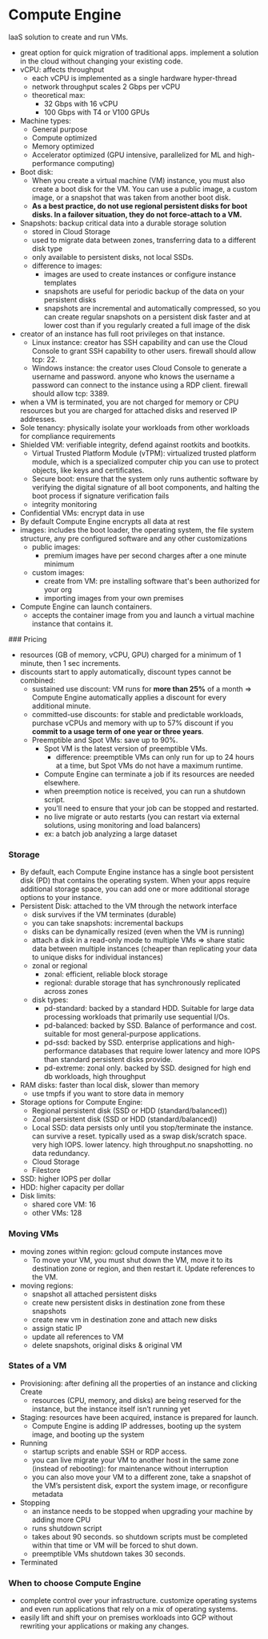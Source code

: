 # Compute Engine
IaaS solution to create and run VMs.

- great option for quick migration of traditional apps. implement a solution in the cloud without changing your existing code.
- vCPU: affects throughput
  - each vCPU is implemented as a single hardware hyper-thread
  - network throughput scales 2 Gbps per vCPU
  - theoretical max:
    - 32 Gbps with 16 vCPU
    - 100 Gbps with T4 or V100 GPUs
- Machine types:
  - General purpose
  - Compute optimized
  - Memory optimized
  - Accelerator optimized (GPU intensive, parallelized for ML and high-performance computing)
- Boot disk:
  - When you create a virtual machine (VM) instance, you must also create a boot disk for the VM. You can use a public image, a custom image, or a snapshot that was taken from another boot disk.
  - **As a best practice, do not use regional persistent disks for boot disks. In a failover situation, they do not force-attach to a VM.**
- Snapshots: backup critical data into a durable storage solution
  - stored in Cloud Storage
  - used to migrate data between zones, transferring data to a different disk type
  - only available to persistent disks, not local SSDs.
  - difference to images:
    - images are used to create instances or configure instance templates
    - snapshots are useful for periodic backup of the data on your persistent disks
    - snapshots are incremental and automatically compressed, so you can create regular snapshots on a persistent disk faster and at lower cost than if you regularly created a full image of the disk
- creator of an instance has full root privileges on that instance.
  - Linux instance: creator has SSH capability and can use the Cloud Console to grant SSH capability to other users. firewall should allow tcp: 22.
  - Windows instance: the creator uses Cloud Console to generate a username and password. anyone who knows the username a password can connect to the instance using a RDP client. firewall should allow tcp: 3389.
- when a VM is terminated, you are not charged for memory or CPU resources but you are charged for attached disks and reserved IP addresses.
- Sole tenancy: physically isolate your workloads from other workloads for compliance requirements
- Shielded VM: verifiable integrity, defend against rootkits and bootkits.
  - Virtual Trusted Platform Module (vTPM): virtualized trusted platform module, which is a specialized computer chip you can use to protect objects, like keys and certificates.
  - Secure boot: ensure that the system only runs authentic software by verifying the digital signature of all boot components, and halting the boot process if signature verification fails
  - integrity monitoring
- Confidential VMs: encrypt data in use
- By default Compute Engine encrypts all data at rest
- images: includes the boot loader, the operating system, the file system structure, any pre configured software and any other customizations
  - public images:
    - premium images have per second charges after a one minute minimum
  - custom images:
    - create from VM: pre installing software that's been authorized for your org
    - importing images from your own premises
- Compute Engine can launch containers.
  - accepts the container image from you and launch a virtual machine instance that contains it.

### Pricing
- resources (GB of memory, vCPU, GPU) charged for a minimum of 1 minute, then 1 sec increments.
- discounts start to apply automatically, discount types cannot be combined:
  - sustained use discount: VM runs for **more than 25%** of a month => Compute Engine automatically applies a discount for every additional minute.
  - committed-use discounts: for stable and predictable workloads, purchase vCPUs and memory with up to 57% discount if you **commit to a usage term of one year or three years**.
  - Preemptible and Spot VMs: save up to 90%.
    - Spot VM is the latest version of preemptible VMs.
      - difference: preemptible VMs can only run for up to 24 hours at a time, but Spot VMs do not have a maximum runtime.
    - Compute Engine can terminate a job if its resources are needed elsewhere.
    - when preemption notice is received, you can run a shutdown script.
    - you'll need to ensure that your job can be stopped and restarted.
    - no live migrate or auto restarts (you can restart via external solutions, using monitoring and load balancers)
    - ex: a batch job analyzing a large dataset

### Storage
- By default, each Compute Engine instance has a single boot persistent disk (PD) that contains the operating system. When your apps require additional storage space, you can add one or more additional storage options to your instance.
- Persistent Disk: attached to the VM through the network interface
  - disk survives if the VM terminates (durable)
  - you can take snapshots: incremental backups
  - disks can be dynamically resized (even when the VM is running)
  - attach a disk in a read-only mode to multiple VMs => share static data between multiple instances (cheaper than replicating your data to unique disks for individual instances)
  - zonal or regional
    - zonal: efficient, reliable block storage
    - regional: durable storage that has synchronously replicated across zones
  - disk types:
    - pd-standard: backed by a standard HDD. Suitable for large data processing workloads that primarily use sequential I/Os.
    - pd-balanced: backed by SSD. Balance of performance and cost. suitable for most general-purpose applications.
    - pd-ssd: backed by SSD. enterprise applications and high-performance databases that require lower latency and more IOPS than standard persistent disks provide.
    - pd-extreme: zonal only. backed by SSD. designed for high end db workloads, high throughput
- RAM disks: faster than local disk, slower than memory
  - use tmpfs if you want to store data in memory
- Storage options for Compute Engine:
  - Regional persistent disk (SSD or HDD (standard/balanced))
  - Zonal persistent disk (SSD or HDD (standard/balanced))
  - Local SSD: data persists only until you stop/terminate the instance. can survive a reset. typically used as a swap disk/scratch space. very high IOPS. lower latency. high throughput.no snapshotting. no data redundancy.
  - Cloud Storage
  - Filestore
- SSD: higher IOPS per dollar
- HDD: higher capacity per dollar
- Disk limits:
  - shared core VM: 16
  - other VMs: 128

### Moving VMs
- moving zones within region: gcloud compute instances move
  - To move your VM, you must shut down the VM, move it to its destination zone or region, and then restart it. Update references to the VM.
- moving regions:
  - snapshot all attached persistent disks
  - create new persistent disks in destination zone from these snapshots
  - create new vm in destination zone and attach new disks
  - assign static IP
  - update all references to VM
  - delete snapshots, original disks & original VM

### States of a VM
- Provisioning: after defining all the properties of an instance and clicking Create
  - resources (CPU, memory, and disks) are being reserved for the instance, but the instance itself isn’t running yet
- Staging: resources have been acquired, instance is prepared for launch.
  - Compute Engine is adding IP addresses, booting up the system image, and booting up the system
- Running
  - startup scripts and enable SSH or RDP access.
  - you can live migrate your VM to another host in the same zone (instead of rebooting): for maintenance without interruption
  - you can also move your VM to a different zone, take a snapshot of the VM’s persistent disk, export the system image, or reconfigure metadata
- Stopping
  - an instance needs to be stopped when upgrading your machine by adding more CPU
  - runs shutdown script
  - takes about 90 seconds. so shutdown scripts must be completed within that time or VM will be forced to shut down.
  - preemptible VMs shutdown takes 30 seconds.
- Terminated

### When to choose Compute Engine
- complete control over your infrastructure. customize operating systems and even run applications that rely on a mix of operating systems.
- easily lift and shift your on premises workloads into GCP without rewriting your applications or making any changes.
